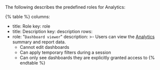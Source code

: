 The following describes the predefined roles for Analytics:

{% table %}
columns:
  - title: Role
    key: role
  - title: Description
    key: description
rows:
  - role: "`Dashboard viewer`"
    description: >-
      Users can view the [Analytics](/advanced-analytics/) summary and report data.<br>
      - Cannot edit dashboards<br>
      - Can apply temporary filters during a session<br>
      - Can only see dashboards they are explicitly granted access to
{% endtable %}